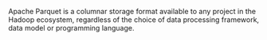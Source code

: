 Apache Parquet is a columnar storage format available to any project in the Hadoop ecosystem, regardless of the choice of data processing framework, data model or programming language.